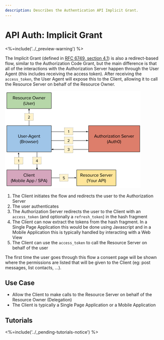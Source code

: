 ```yaml
---
description: Describes the Authentication API Implicit Grant.
---
```


# API Auth: Implicit Grant
<%=include('../_preview-warning') %>

The Implicit Grant (defined in [RFC 6749, section 4.1](https://tools.ietf.org/html/rfc6749#section-4.2)) is also a redirect-based flow, similar to the Authorization Code Grant, but the main difference is that all of the interactions with the Authorization Server happen through the User Agent (this includes receiving the access token). After receiving the `access_token`, the User Agent will expose this to the Client, allowing it to call the Resource Server on behalf of the Resource Owner.

![](/media/articles/api-auth/implicit-grant.png)

 1. The Client initiates the flow and redirects the user to the Authorization Server
 2. The user authenticates
 3. The Authorization Server redirects the user to the Client with an `access_token` (and optionally a `refresh_token`) in the hash fragment
 4. The Client can now extract the tokens from the hash fragment. In a Single Page Application this would be done using Javascript and in a Mobile Application this is typically handled by interacting with a Web View
 5. The Client can use the `access_token` to call the Resource Server on behalf of the user

The first time the user goes through this flow a consent page will be shown where the permissions are listed that will be given to the Client (eg: post messages, list contacts, ...).

## Use Case

- Allow the Client to make calls to the Resource Server on behalf of the Resource Owner (Delegation)
- The Client is typically a Single Page Application or a Mobile Application

## Tutorials

<%=include('../_pending-tutorials-notice') %>
